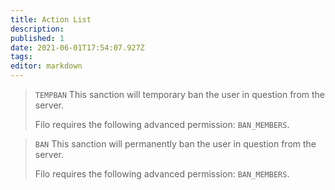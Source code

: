 ```yaml
---
title: Action List
description:
published: 1
date: 2021-06-01T17:54:07.927Z
tags:
editor: markdown
---
```


> `TEMPBAN`
> This sanction will temporary ban the user in question from the server.
>
> Filo requires the following advanced permission: ``BAN_MEMBERS``.

> `BAN`
> This sanction will permanently ban the user in question from the server.
>
> Filo requires the following advanced permission: ``BAN_MEMBERS``.
